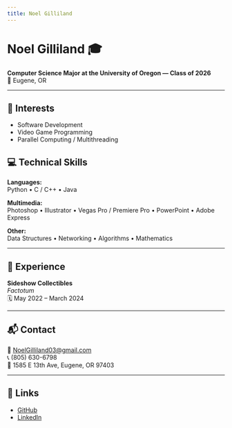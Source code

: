 ```yaml
---
title: Noel Gilliland
---
```


# Noel Gilliland 🎓  
**Computer Science Major at the University of Oregon — Class of 2026**  
📍 Eugene, OR

---

## 🧠 Interests
- Software Development  
- Video Game Programming  
- Parallel Computing / Multithreading

## 💻 Technical Skills

**Languages:**  
Python • C / C++ • Java  

**Multimedia:**  
Photoshop • Illustrator • Vegas Pro / Premiere Pro • PowerPoint • Adobe Express  

**Other:**  
Data Structures • Networking • Algorithms • Mathematics  

---

## 🧰 Experience

**Sideshow Collectibles**  
*Factotum*  
🗓️ May 2022 – March 2024  

---

## 📬 Contact

📧 [NoelGilliland03@gmail.com](mailto:NoelGilliland03@gmail.com)  
📞 (805) 630-6798  
📍 1585 E 13th Ave, Eugene, OR 97403

---

## 🔗 Links

- [GitHub](https://github.com/Noel-Gilliland)
- [LinkedIn](https://www.linkedin.com/in/noel-gilliland-981000337/)
